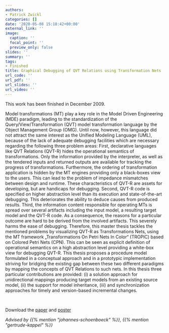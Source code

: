 ```yaml
---
authors:
- Patrick Zwickl
categories: []
date: '2020-05-08 15:18:42+00:00'
external_link: ''
image:
  caption: ''
  focal_point: ''
  preview_only: false
slides: ''
summary: ''
tags:
- Finished
title: Graphical Debugging of QVT Relations using Transformation Nets
url_code: ''
url_pdf: ''
url_slides: ''
url_video: ''
---
```


This work has been finished in December 2009.

Model transformations (MT) play a key role in the Model Driven Engineering (MDE) paradigm, leading to the standardization of the Query/View/Transformation (QVT) model transformation language by the Object Management Group (OMG). Until now, however, this language did not attract the same interest as the Unified Modeling Language (UML), because of the lack of adequate debugging facilities which are necessary regarding the following three problem areas: First, declarative languages like QVT Relations (QVT-R) hides the operational semantics of transformations. Only the information provided by the interpreter, as well as the tendered inputs and returned outputs are available for tracking the progress of transformations. Furthermore, the ordering of transformation application is hidden by the MT engines providing only a black-boxes view to the users. This can lead to the problem of impedance mismatches between design and runtime. These characteristics of QVT-R are assets for developing, but are handicaps for debugging. Second, QVT-R code is specified on higher abstraction level than its execution and state-of-the-art debugging. This deteriorates the ability to deduce causes from produced results. Third, the information content responsible for operating MTs is spread over several artifacts including the input model, a resulting target model and the QVT-R code. As a consequence, the reasons for a particular outcome are hard to be derived from the involved artifacts. This severely harms the ease of debugging. Therefore, this master thesis tackles the mentioned problems by visualizing QVT-R as Transformations Nets, using the MT framework „Transformations On Petri Nets In Color“ (TROPIC) based on Colored Petri Nets (CPN). This can be seen as explicit definition of operational semantics on a high abstraction level providing a white-box view for debugging QVT-R. This thesis proposes a procedure model formulated in a conceptual approach and in a prototypic implementation striving for bridging the existing gap between these two different paradigms by mapping the concepts of QVT Relations to such nets. In this thesis three particular contributions are provided: (i) a solution approach for unidirectional mappings producing target models from an existing source model, (ii) the support for model inheritance, (iii) and synchronization approaches for timely and version-based incremental changes.

&nbsp;

 Download the [paper](https://www.big.tuwien.ac.at/app/uploads/2016/10/Zwickl_paper1.pdf) and [poster](https://www.big.tuwien.ac.at/app/uploads/2016/10/Zwickl_poster1.pdf)

*Advised by {{% mention "johannes-schoenboeck" %}}, {{% mention "gertrude-kappel" %}}*